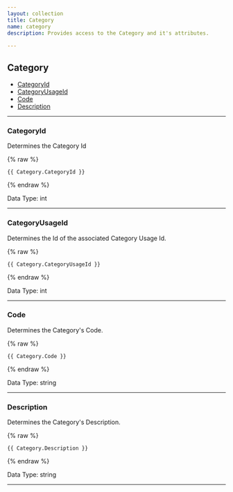 ```yaml
---
layout: collection
title: Category
name: category
description: Provides access to the Category and it's attributes.
 
---
```


## Category

* [CategoryId](#categoryid)
* [CategoryUsageId](#categoryusageid)
* [Code](#code)
* [Description](#description)

---

<a name="categoryid"></a>
### CategoryId
Determines the Category Id

{% raw %}
```liquid
{{ Category.CategoryId }}

```
{% endraw %}

Data Type: int

---

<a name="categoryusageid"></a>
### CategoryUsageId
Determines the Id of the associated Category Usage Id.

{% raw %}
```liquid
{{ Category.CategoryUsageId }}

```
{% endraw %}

Data Type: int

---

<a name="code"></a>
### Code
Determines the Category's Code.

{% raw %}
```liquid
{{ Category.Code }}

```
{% endraw %}

Data Type: string

---

<a name="description"></a>
### Description
Determines the Category's Description.

{% raw %}
```liquid
{{ Category.Description }}

```
{% endraw %}

Data Type: string

---